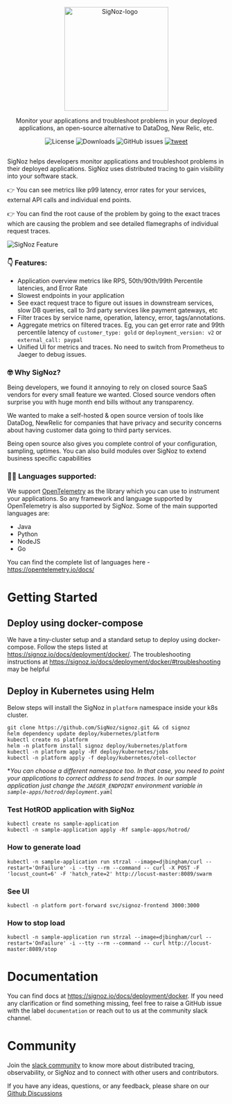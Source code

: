 <p align="center">
  <img src="https://res.cloudinary.com/dcv3epinx/image/upload/v1618904450/signoz-images/LogoGithub_sigfbu.svg" alt="SigNoz-logo" width="240" />

  <p align="center">Monitor your applications and troubleshoot problems in your deployed applications, an open-source alternative to DataDog, New Relic, etc.</p>
</p>

<p align="center">
    <img alt="License" src="https://img.shields.io/badge/license-MIT-brightgreen"> </a>
    <img alt="Downloads" src="https://img.shields.io/docker/pulls/signoz/frontend?label=Downloads"> </a>
    <img alt="GitHub issues" src="https://img.shields.io/github/issues/signoz/signoz"> </a>
    <a href="https://twitter.com/intent/tweet?text=Monitor%20your%20applications%20and%20troubleshoot%20problems%20with%20SigNoz,%20an%20open-source%20alternative%20to%20DataDog,%20NewRelic.&url=https://signoz.io/&via=SigNozHQ&hashtags=opensource,signoz,observability" target="_blank"> 
        <img alt="tweet" src="https://img.shields.io/twitter/url/http/shields.io.svg?style=social"> </a> 
</p>

##

SigNoz helps developers monitor applications and troubleshoot problems in their deployed applications. SigNoz uses distributed tracing to gain visibility into your software stack.

👉 You can see metrics like p99 latency, error rates for your services, external API calls and individual end points.

👉 You can find the root cause of the problem by going to the exact traces which are causing the problem and see detailed flamegraphs of individual request traces.

<!-- ![SigNoz Feature](https://signoz.io/img/readme_feature1.jpg) -->

![SigNoz Feature](https://res.cloudinary.com/dcv3epinx/image/upload/v1618904032/signoz-images/screenzy-1618904013729_clssvy.png)

### 👇 Features:

- Application overview metrics like RPS, 50th/90th/99th Percentile latencies, and Error Rate
- Slowest endpoints in your application
- See exact request trace to figure out issues in downstream services, slow DB queries, call to 3rd party services like payment gateways, etc
- Filter traces by service name, operation, latency, error, tags/annotations.
- Aggregate metrics on filtered traces. Eg, you can get error rate and 99th percentile latency of `customer_type: gold` or `deployment_version: v2` or `external_call: paypal`
- Unified UI for metrics and traces. No need to switch from Prometheus to Jaeger to debug issues.

### 🤓 Why SigNoz?

Being developers, we found it annoying to rely on closed source SaaS vendors for every small feature we wanted. Closed source vendors often surprise you with huge month end bills without any transparency.

We wanted to make a self-hosted & open source version of tools like DataDog, NewRelic for companies that have privacy and security concerns about having customer data going to third party services.

Being open source also gives you complete control of your configuration, sampling, uptimes. You can also build modules over SigNoz to extend business specific capabilities

### 👊🏻 Languages supported:

We support [OpenTelemetry](https://opentelemetry.io) as the library which you can use to instrument your applications. So any framework and language supported by OpenTelemetry is also supported by SigNoz. Some of the main supported languages are:

- Java
- Python
- NodeJS
- Go

You can find the complete list of languages here - https://opentelemetry.io/docs/

# Getting Started

## Deploy using docker-compose

We have a tiny-cluster setup and a standard setup to deploy using docker-compose.
Follow the steps listed at https://signoz.io/docs/deployment/docker/.
The troubleshooting instructions at https://signoz.io/docs/deployment/docker/#troubleshooting may be helpful

## Deploy in Kubernetes using Helm

Below steps will install the SigNoz in `platform` namespace inside your k8s cluster.

```console
git clone https://github.com/SigNoz/signoz.git && cd signoz
helm dependency update deploy/kubernetes/platform
kubectl create ns platform
helm -n platform install signoz deploy/kubernetes/platform
kubectl -n platform apply -Rf deploy/kubernetes/jobs
kubectl -n platform apply -f deploy/kubernetes/otel-collector
```

\*_You can choose a different namespace too. In that case, you need to point your applications to correct address to send traces. In our sample application just change the `JAEGER_ENDPOINT` environment variable in `sample-apps/hotrod/deployment.yaml`_

### Test HotROD application with SigNoz

```console
kubectl create ns sample-application
kubectl -n sample-application apply -Rf sample-apps/hotrod/
```

### How to generate load

`kubectl -n sample-application run strzal --image=djbingham/curl --restart='OnFailure' -i --tty --rm --command -- curl -X POST -F 'locust_count=6' -F 'hatch_rate=2' http://locust-master:8089/swarm`

### See UI

`kubectl -n platform port-forward svc/signoz-frontend 3000:3000`

### How to stop load

`kubectl -n sample-application run strzal --image=djbingham/curl --restart='OnFailure' -i --tty --rm --command -- curl http://locust-master:8089/stop`

# Documentation

You can find docs at https://signoz.io/docs/deployment/docker. If you need any clarification or find something missing, feel free to raise a GitHub issue with the label `documentation` or reach out to us at the community slack channel.

# Community

Join the [slack community](https://app.slack.com/client/T01HWUTP0LT#/) to know more about distributed tracing, observability, or SigNoz and to connect with other users and contributors.

If you have any ideas, questions, or any feedback, please share on our [Github Discussions](https://github.com/SigNoz/signoz/discussions)
